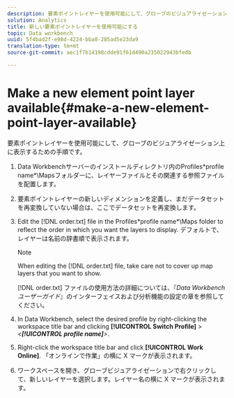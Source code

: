 ```yaml
---
description: 要素ポイントレイヤーを使用可能にして、グローブのビジュアライゼーション上に表示するための手順です。
solution: Analytics
title: 新しい要素ポイントレイヤーを使用可能にする
topic: Data workbench
uuid: 5f4bad2f-e98d-4224-bba8-285ad5e23da9
translation-type: tm+mt
source-git-commit: aec1f7b14198cdde91f61d490a235022943bfedb

---
```



# Make a new element point layer available{#make-a-new-element-point-layer-available}

要素ポイントレイヤーを使用可能にして、グローブのビジュアライゼーション上に表示するための手順です。

1. Data Workbenchサーバーのインストールディレクトリ内のProfiles\*profile name*\Mapsフォルダーに、レイヤーファイルとその関連する参照ファイルを配置します。
1. 要素ポイントレイヤーの新しいディメンションを定義し、まだデータセットを再変換していない場合は、ここでデータセットを再変換します。
1. Edit the [!DNL order.txt] file in the Profiles\*profile name*\Maps folder to reflect the order in which you want the layers to display. デフォルトで、レイヤーは名前の辞書順で表示されます。

   >[!NOTE]
   >
   >When editing the [!DNL order.txt] file, take care not to cover up map layers that you want to show.

   [!DNL order.txt] ファイルの使用方法の詳細については、『*Data Workbench ユーザーガイド*』のインターフェイスおよび分析機能の設定の章を参照してください。

1. In Data Workbench, select the desired profile by right-clicking the workspace title bar and clicking **[!UICONTROL Switch Profile]** > *&lt;**[!UICONTROL profile name]**>*.
1. Right-click the workspace title bar and click **[!UICONTROL Work Online]**. 「オンラインで作業」の横に X マークが表示されます。
1. ワークスペースを開き、グローブビジュアライゼーションで右クリックして、新しいレイヤーを選択します。レイヤー名の横に X マークが表示されます。
